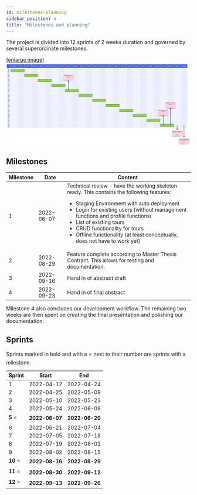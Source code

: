 ```yaml
---
id: milestones-planning
sidebar_position: 4
title: "Milestones and planning"
---
```


The project is divided into 12 sprints of 2 weeks duration and governed by several superordinate milestones.

[(enlarge image)](/img/general/GANTT.jpg)
![Example banner](/img/general/GANTT.jpg)

## Milestones

| Milestone | Date       | Content                                                                                                                                                                                                                                                                                                                                                                                         |
|-----------|------------|-------------------------------------------------------------------------------------------------------------------------------------------------------------------------------------------------------------------------------------------------------------------------------------------------------------------------------------------------------------------------------------------------|
| 1         | 2022-06-07 | Technical review - have the working skeleton ready. This contains the following features: <ul><li>Staging Environment with auto deployment</li><li>Login for existing users (without management functions and profile functions(</li><li>List of existing tours</li><li>CRUD functionality for tours</li><li>Offline functionality (at least conceptually, does not have to work yet)</li></ul> |
| 2         | 2022-08-29 | Feature complete according to Master Thesis Contract. This allows for testing and documentation.                                                                                                                                                                                                                                                                                                |
| 3         | 2022-09-16 | Hand in of abstract draft                                                                                                                                                                                                                                                                                                                                                                       |
| 4         | 2022-09-23 | Hand in of final abstract                                                                                                                                                                                                                                                                                                                                                                       |

Milestone 4 also concludes our development workflow. The remaining two weeks are then spent on creating the final
presentation and polishing our documentation.

## Sprints

Sprints marked in bold and with a ⭐ next to their number are sprints with a milestone.

| Sprint    | Start          | End            |
|-----------|----------------|----------------|
| 1         | 2022-04-12     | 2022-04-24     |
| 2         | 2022-04-25     | 2022-05-09     |
| 3         | 2022-05-10     | 2022-05-23     |
| 4         | 2022-05-24     | 2022-06-06     |
| **5** ⭐   | **2022-06-07** | **2022-06-20** |
| 6         | 2022-06-21     | 2022-07-04     |
| 7         | 2022-07-05     | 2022-07-18     |
| 8         | 2022-07-19     | 2022-08-01     |
| 9         | 2022-08-02     | 2022-08-15     |
| **10** ⭐  | **2022-08-16** | **2022-08-29** |
| **11** ⭐  | **2022-08-30** | **2022-09-12** |
| **12** ⭐  | **2022-09-13** | **2022-09-26** |